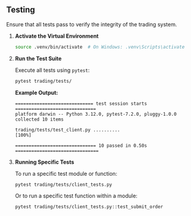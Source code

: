 ## Testing

Ensure that all tests pass to verify the integrity of the trading system.

1. **Activate the Virtual Environment**

   ```bash
   source .venv/bin/activate  # On Windows: .venv\Scripts\activate
   ```

2. **Run the Test Suite**

   Execute all tests using `pytest`:

   ```bash
   pytest trading/tests/
   ```

   **Example Output:**

   ```
   ============================= test session starts ==============================
   platform darwin -- Python 3.12.0, pytest-7.2.0, pluggy-1.0.0
   collected 10 items

   trading/tests/test_client.py ..........                                [100%]

   ============================== 10 passed in 0.50s ===============================
   ```

3. **Running Specific Tests**

   To run a specific test module or function:

   ```bash
   pytest trading/tests/client_tests.py
   ```

   Or to run a specific test function within a module:

   ```bash
   pytest trading/tests/client_tests.py::test_submit_order
   ```